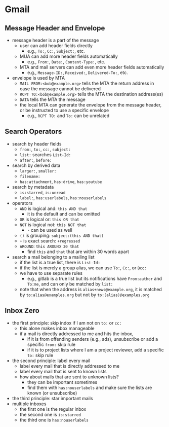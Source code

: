 Gmail
=====

## Message Header and Envelope

- message header is a part of the message
  - user can add header fields directly
    - e.g., `To:`, `Cc:`, `Subject:`, etc.
  - MUA can add more header fields automatically
    - e.g., `From:`, `Date:`, `Content-Type:`, etc.
  - MTA and mail servers can add even more header fields automatically
    - e.g., `Message-ID:`, `Received:`, `Delivered-To:`, etc.
- envelope is used by MTA
  - `MAIL FROM:<bob@example.org>` tells the MTA the return address in case the
    message cannot be delivered
  - `RCPT TO:<bob@example.org>` tells the MTA the destination address(es)
  - `DATA` tells the MTA the message
  - the local MTA can generate the envelope from the message header, or be
    instructed to use a specific envelope
    - e.g., `RCPT TO:` and `To:` can be unrelated

## Search Operators

- search by header fields
  - `from:`, `to:`, `cc:`, `subject:`
  - `list:` searches `List-Id:`
  - `after:`, `before:`
- search by derived data
  - `larger:`, `smaller:`
  - `filename:`
  - `has:attachment`, `has:drive`, `has:youtube`
- search by metadata
  - `is:starred`, `is:unread`
  - `label:`, `has:userlabels`, `has:nouserlabels`
- operators
  - `AND` is logical and: `this AND that`
    - it is the default and can be omitted
  - `OR` is logical or: `this OR that`
  - `NOT` is logical not: `this NOT that`
    - `-` can be used as well
  - `()` is grouping: `subject:(this AND that)`
  - `+` is exact search: `+regressed`
  - `AROUND`: `this AROUND 30 that`
    - find `this` and `that` that are within 30 words apart
- search a mail belonging to a mailing list
  - if the list is a true list, there is `List-Id:`
  - if the list is merely a group alias, we can use `To:`, `Cc:`, or `Bcc:`
  - we have to use separate rules
    - e.g., gitlab is a true list but its notifications have `From:author` and
      `To:me`, and can only be matched by `list:`
  - note that when the address is `alias+news@example.org`, it is matched by
    `to:alias@examples.org` but not by `to:(alias)@examples.org`

## Inbox Zero

- the first principle: skip indox if I am not on `to:` or `cc:`
  - this alone makes inbox manageable
  - if a mail is directly addressed to me and hits the inbox,
    - if it is from offending senders (e.g., ads), unsubscribe or add a
      specific `from:` skip rule
    - if it is to project lists where I am a project reviewer, add a specific
      `to:` skip rule
- the second principle: label every mail
  - label every mail that is directly addressed to me
  - label every mail that is sent to known lists
  - how about mails that are sent to unknown lists?
    - they can be important sometimes
    - find them with `has:nouserlabels` and make sure the lists are known (or
      unsubscribe)
- the third principle: star important mails
- multiple inboxes
  - the first one is the regular inbox
  - the second one is `is:starred`
  - the third one is `has:nouserlabels`
